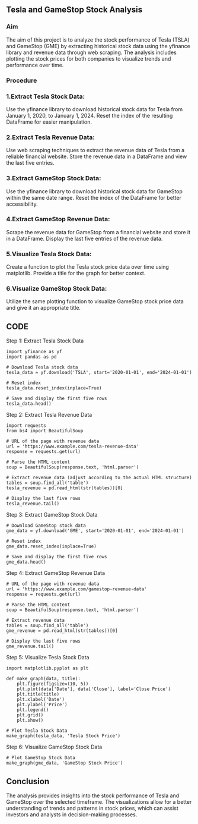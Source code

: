 ## Tesla and GameStop Stock Analysis
### Aim
The aim of this project is to analyze the stock performance of Tesla (TSLA) and GameStop (GME) by extracting historical stock data using the yfinance library and revenue data through web scraping. The analysis includes plotting the stock prices for both companies to visualize trends and performance over time.
### Procedure
### 1.Extract Tesla Stock Data:
Use the yfinance library to download historical stock data for Tesla from January 1, 2020, to January 1, 2024.
Reset the index of the resulting DataFrame for easier manipulation.
### 2.Extract Tesla Revenue Data:

Use web scraping techniques to extract the revenue data of Tesla from a reliable financial website.
Store the revenue data in a DataFrame and view the last five entries.
### 3.Extract GameStop Stock Data:

Use the yfinance library to download historical stock data for GameStop within the same date range.
Reset the index of the DataFrame for better accessibility.
### 4.Extract GameStop Revenue Data:

Scrape the revenue data for GameStop from a financial website and store it in a DataFrame.
Display the last five entries of the revenue data.
### 5.Visualize Tesla Stock Data:

Create a function to plot the Tesla stock price data over time using matplotlib.
Provide a title for the graph for better context.
### 6.Visualize GameStop Stock Data:

Utilize the same plotting function to visualize GameStop stock price data and give it an appropriate title.

## CODE
Step 1: Extract Tesla Stock Data
```
import yfinance as yf
import pandas as pd

# Download Tesla stock data
tesla_data = yf.download('TSLA', start='2020-01-01', end='2024-01-01')

# Reset index
tesla_data.reset_index(inplace=True)

# Save and display the first five rows
tesla_data.head()

```
Step 2: Extract Tesla Revenue Data
```
import requests
from bs4 import BeautifulSoup

# URL of the page with revenue data
url = 'https://www.example.com/tesla-revenue-data'
response = requests.get(url)

# Parse the HTML content
soup = BeautifulSoup(response.text, 'html.parser')

# Extract revenue data (adjust according to the actual HTML structure)
tables = soup.find_all('table')
tesla_revenue = pd.read_html(str(tables))[0]

# Display the last five rows
tesla_revenue.tail()
```
Step 3: Extract GameStop Stock Data
```
# Download GameStop stock data
gme_data = yf.download('GME', start='2020-01-01', end='2024-01-01')

# Reset index
gme_data.reset_index(inplace=True)

# Save and display the first five rows
gme_data.head()

```
Step 4: Extract GameStop Revenue Data
```
# URL of the page with revenue data
url = 'https://www.example.com/gamestop-revenue-data'
response = requests.get(url)

# Parse the HTML content
soup = BeautifulSoup(response.text, 'html.parser')

# Extract revenue data
tables = soup.find_all('table')
gme_revenue = pd.read_html(str(tables))[0]

# Display the last five rows
gme_revenue.tail()

```
Step 5: Visualize Tesla Stock Data
```
import matplotlib.pyplot as plt

def make_graph(data, title):
    plt.figure(figsize=(10, 5))
    plt.plot(data['Date'], data['Close'], label='Close Price')
    plt.title(title)
    plt.xlabel('Date')
    plt.ylabel('Price')
    plt.legend()
    plt.grid()
    plt.show()

# Plot Tesla Stock Data
make_graph(tesla_data, 'Tesla Stock Price')
```
Step 6: Visualize GameStop Stock Data
```
# Plot GameStop Stock Data
make_graph(gme_data, 'GameStop Stock Price')
```
## Conclusion
The analysis provides insights into the stock performance of Tesla and GameStop over the selected timeframe. The visualizations allow for a better understanding of trends and patterns in stock prices, which can assist investors and analysts in decision-making processes.
